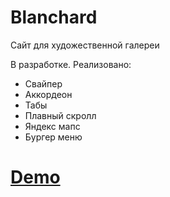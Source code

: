 # Blanchard
Сайт для художественной галереи

В разработке.
Реализовано:
 <ul>
  <li>Свайпер</li>
  <li>Аккордеон</li>
  <li>Табы</li>
  <li>Плавный скролл</li>
  <li>Яндекс мапс</li>
  <li>Бургер меню</li>
 </ul>
<h1>
<a href="https://alexander-korotckevich.github.io/Blanchard/">Demo</a>
</h1>
